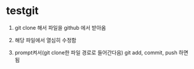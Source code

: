 # testgit

1. git clone 해서 파일을 github 에서 받아옴

2. 해당 파일에서 열심히 수정함

3. prompt켜서(git clone한 파일 경로로 들어간다음) git add, commit, push 하면됨